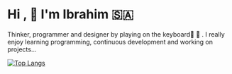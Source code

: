 # Hi ,  :hugs: I'm Ibrahim :saudi_arabia: 
Thinker, programmer and designer by playing on the keyboard:musical_score:    :musical_keyboard: . 
I really enjoy learning programming, continuous development and working on projects...

[![Top Langs](https://github-readme-stats.vercel.app/api/top-langs/?username=anuraghazra&layout=compact)](https://github.com/hemocod/github-readme-stats)






















